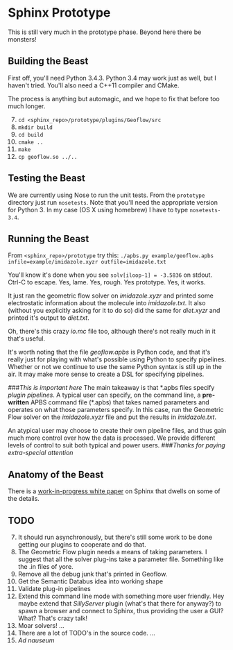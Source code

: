 # Sphinx Prototype
This is still very much in the prototype phase.  Beyond here there be monsters!

## Building the Beast
First off, you'll need Python 3.4.3.  Python 3.4 may work just as well, but I haven't tried.  You'll also need a C++11 compiler and CMake.

The process is anything but automagic, and we hope to fix that before too much longer.

7. `cd <sphinx_repo>/prototype/plugins/Geoflow/src`
7. `mkdir build`
7. `cd build`
7. `cmake ..`
7. `make`
7. `cp geoflow.so ../..`

## Testing the Beast
We are currently using Nose to run the unit tests.  From the `prototype` directory just run `nosetests`.  Note that you'll need the appropriate version for Python 3.  In my case (OS X using homebrew) I have to type `nosetests-3.4`.

## Running the Beast
From `<sphinx_repo>/prototype` try this:
`./apbs.py example/geoflow.apbs infile=example/imidazole.xyzr outfile=imidazole.txt`

You'll know it's done when you see `solv[iloop-1] = -3.5836` on stdout.  Ctrl-C to escape.  Yes, lame.  Yes, rough.  Yes prototype.  Yes, it works.

It just ran the geometric flow solver on *imidazole.xyzr* and printed some electrostatic information about the molecule into *imidazole.txt*.  It also (without you explicitly asking for it to do so) did the same for *diet.xyzr* and printed it's output to *diet.txt*.

Oh, there's this crazy *io.mc* file too, although there's not really much in it that's useful.

It's worth noting that the file *geoflow.apbs* is Python code, and that it's really just for playing with what's possible using Python to specify pipelines.  Whether or not we continue to use the same Python syntax is still up in the air.  It may make more sense to create a DSL for specifying pipelines.

###*This is important here*
The main takeaway is that \*.apbs files specify *plugin pipelines*.  A typical user can specify, on the command line, a **pre-written** APBS command file (\*.apbs) that takes named parameters and operates on what those parameters specify.  In this case, run the Geometric Flow solver on the *imidazole.xyzr* file and put the results in *imidazole.txt*.

An atypical user may choose to create their own pipeline files, and thus gain much more control over how the data is processed.  We provide different levels of control to suit both typical and power users.
###*Thanks for paying extra-special attention*

## Anatomy of the Beast
There is a [work-in-progress white paper](https://github.com/Electrostatics/APBS_Sphinx/wiki/Sphinx%20White%20Paper) on Sphinx that dwells on some of the details.

## TODO
7. It should run asynchronously, but there's still some work to be done getting our plugins to cooperate and do that.
7. The Geometric Flow plugin needs a means of taking parameters.  I suggest that all the solver plug-ins take a parameter file.  Something like the .in files of yore.
7. Remove all the debug junk that's printed in Geoflow.
7. Get the Semantic Databus idea into working shape
7. Validate plug-in pipelines
7. Extend this command line mode with something more user friendly.  Hey maybe extend that *SillyServer* plugin (what's that there for anyway?) to spawn a browser and connect to Sphinx, thus providing the user a GUI?  What?  That's crazy talk!
7. Moar solvers!
...
7. There are a lot of TODO's in the source code.
...
7. *Ad nauseum*
